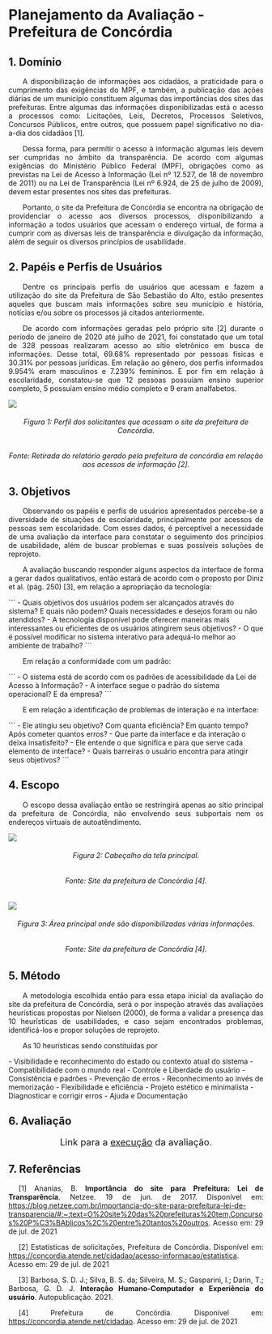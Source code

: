# Planejamento da Avaliação - Prefeitura de Concórdia

## 1. Domínio
<p align = "justify"> &emsp;&emsp;A disponibilização de informações aos cidadãos, a praticidade para o cumprimento das exigências do MPF, e também, a publicação das ações diárias de um município constituem algumas das importâncias dos sites das prefeituras. Entre algumas das informações disponibilizadas está o acesso a processos como: Licitações, Leis, Decretos, Processos Seletivos, Concursos Públicos, entre outros, que possuem papel significativo no dia-a-dia dos cidadãos [1].</p>
<p align = "justify"> &emsp;&emsp;Dessa forma, para permitir o acesso à informação algumas leis devem ser cumpridas no âmbito da transparência. De acordo com algumas exigências do Ministério Público Federal (MPF), obrigações como as previstas na Lei de Acesso à Informação (Lei nº 12.527, de 18 de novembro de 2011) ou na Lei de Transparência (Lei nº 6.924, de 25 de julho de 2009), devem estar presentes nos sites das prefeituras.</p>
<p align = "justify"> &emsp;&emsp;Portanto, o site da Prefeitura de Concórdia se encontra na obrigação de providenciar o acesso aos diversos processos, disponibilizando a informação a todos usuários que acessam o endereço virtual, de forma a cumprir com as diversas leis de transparência e divulgação da informação, além de seguir os diversos princípios de usabilidade.</p>

## 2. Papéis e Perfis de Usuários
<p align = "justify"> &emsp;&emsp;Dentre os principais perfis de usuários que acessam e fazem a utilização do site da Prefeitura de São Sebastião do Alto, estão presentes aqueles que buscam mais informações sobre seu município e história, notícias e/ou sobre os processos já citados anteriormente.</p>
<p align = "justify"> &emsp;&emsp;De acordo com informações geradas pelo próprio site [2] durante o período de janeiro de 2020 até julho de 2021, foi constatado que um total de 328 pessoas realizaram acesso ao sítio eletrônico em busca de informações. Desse total, 69.68% representado por pessoas físicas e 30.31% por pessoas jurídicas. Em relação ao gênero, dos perfis informados 9.954% eram masculinos e 7.239% femininos. E por fim em relação à escolaridade, constatou-se que 12 pessoas possuíam ensino superior completo, 5 possuíam ensino médio completo e 9 eram analfabetos.</p>

<img src="../../../images/planejamento/avaliacoes/tabelaConcordia.png">
<h6 align = "center">Figura 1: Perfil dos solicitantes que acessam o site da prefeitura de Concórdia.</h6>
<h6 align = "center">Fonte: Retirada do relatório gerado pela prefeitura de concórdia em relação aos acessos de informação [2].</h6>

## 3. Objetivos
<p align = "justify"> &emsp;&emsp;Observando os papéis e perfis de usuários apresentados percebe-se a diversidade de situações de escolaridade, principalmente por acessos de pessoas sem escolaridade. Com esses dados, é perceptível a necessidade de uma avaliação da interface para constatar o seguimento dos princípios de usabilidade, além de buscar problemas e suas possíveis soluções de reprojeto.</p>
<p align = "justify"> &emsp;&emsp;A avaliação buscando responder alguns aspectos da interface de forma a gerar dados qualitativos, então estará de acordo com o proposto por Diniz et al. (pág. 250) [3], em relação a apropriação da tecnologia:</p>
```
- Quais objetivos dos usuários podem ser alcançados através do sistema? E quais não podem? Quais necessidades e desejos foram ou não atendidos?
- A tecnologia disponível pode oferecer maneiras mais interessantes ou eficientes de os usuários atingirem seus objetivos?
- O que é possível modificar no sistema interativo para adequá-lo melhor ao ambiente de trabalho?
``` 
<p align = "justify"> &emsp;&emsp;Em relação a conformidade com um padrão:</p>
```
- O sistema está de acordo com os padrões de acessibilidade da Lei de Acesso à Informação?
- A interface segue o padrão do sistema operacional? E da empresa?
```
<p align = "justify"> &emsp;&emsp;E em relação a identificação de problemas de interação e na interface:</p>
```
- Ele atingiu seu objetivo? Com quanta eficiência? Em quanto tempo? Após cometer quantos erros?
- Que parte da interface e da interação o deixa insatisfeito?
- Ele entende o que significa e para que serve cada elemento de interface?
- Quais barreiras o usuário encontra para atingir seus objetivos?
```

## 4. Escopo
<p align = "justify"> &emsp;&emsp;O escopo dessa avaliação então se restringirá apenas ao sítio principal da prefeitura de Concórdia, não envolvendo seus subportais nem os endereços virtuais de autoatêndimento.</p>
<img src="../../../images/planejamento/avaliacoes/cabecalho.png">
<h6 align = "center">Figura 2: Cabeçalho da tela principal.</h6>
<h6 align = "center">Fonte: Site da prefeitura de Concórdia [4].</h6>
<img src="../../../images/planejamento/avaliacoes/corpo.png">
<h6 align = "center">Figura 3: Área principal onde são disponibilizadas várias informações.</h6>
<h6 align = "center">Fonte: Site da prefeitura de Concórdia [4].</h6>

## 5. Método
<p align = "justify"> &emsp;&emsp;A metodologia escolhida então para essa etapa inicial da avaliação do site da prefeitura de Concórdia, será o por inspeção através das avaliações heurísticas propostas por Nielsen (2000), de forma a validar a presença das 10 heurísticas de usabilidades, e caso sejam encontrados problemas, identificá-los e propor soluções de reprojeto.</p>
<p align = "justify"> &emsp;&emsp;As 10 heurísticas sendo constituídas por</p>
- Visibilidade e reconhecimento do estado ou contexto atual do sistema
- Compatibilidade com o mundo real
- Controle e Liberdade do usuário
- Consistência e padrões
- Prevenção de erros
- Reconhecimento ao invés de memorização
- Flexibilidade e eficiência
- Projeto estético e minimalista
- Diagnosticar e corrigir erros
- Ajuda e Documentação

## 6. Avaliação
<p style="text-align: center; font-size:130%">Link para a <a href="../execucaoJoao">execução</a> da avaliação.</p>

## 7. Referências
<p style="text-align: justify; text-indent: 20px">[1] Ananias, B. <b>Importância do site para Prefeitura: Lei de Transparência</b>. Netzee. 19 de jun. de 2017. Disponível em: <a href="https://blog.netzee.com.br/importancia-do-site-para-prefeitura-lei-de-transparencia/#:~:text=O%20site%20das%20prefeituras%20tem,Concursos%20P%C3%BAblicos%2C%20entre%20tantos%20outros" target="_blank">https://blog.netzee.com.br/importancia-do-site-para-prefeitura-lei-de-transparencia/#:~:text=O%20site%20das%20prefeituras%20tem,Concursos%20P%C3%BAblicos%2C%20entre%20tantos%20outros</a>. Acesso em: 29 de jul. de 2021</p>

<p style="text-align: justify; text-indent: 20px">[2] Estatísticas de solicitações, Prefeitura de Concórdia. Disponível em: <a href="https://concordia.atende.net/cidadao/acesso-informacao/estatistica" target="_blank">https://concordia.atende.net/cidadao/acesso-informacao/estatistica</a>. Acesso em: 29 de jul. de 2021</p>

<p style="text-align: justify; text-indent: 20px">[3] Barbosa, S. D. J.; Silva, B. S. da; Silveira, M. S.; Gasparini, I.; Darin, T.; Barbosa, G. D. J. <b>Interação Humano-Computador e Experiência do usuário</b>. Autopublicação. 2021.</p>

<p style="text-align: justify; text-indent: 20px">[4] Prefeitura de Concórdia. Disponível em: <a href="https://concordia.atende.net/cidadao" target="_blank">https://concordia.atende.net/cidadao</a>. Acesso em: 29 de jul. de 2021</p>
